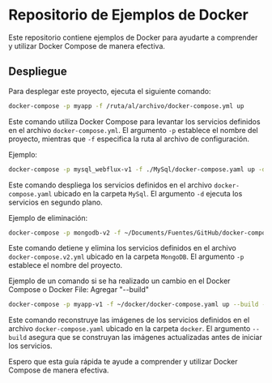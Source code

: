
# Repositorio de Ejemplos de Docker

Este repositorio contiene ejemplos de Docker para ayudarte a comprender y utilizar Docker Compose de manera efectiva.

## Despliegue

Para desplegar este proyecto, ejecuta el siguiente comando:

```bash
docker-compose -p myapp -f /ruta/al/archivo/docker-compose.yml up
```

Este comando utiliza Docker Compose para levantar los servicios definidos en el archivo `docker-compose.yml`. El argumento `-p` establece el nombre del proyecto, mientras que `-f` especifica la ruta al archivo de configuración.

Ejemplo:

```bash
docker-compose -p mysql_webflux-v1 -f ./MySql/docker-compose.yaml up -d
```

Este comando despliega los servicios definidos en el archivo `docker-compose.yaml` ubicado en la carpeta `MySql`. El argumento `-d` ejecuta los servicios en segundo plano.

Ejemplo de eliminación:

```bash
docker-compose -p mongodb-v2 -f ~/Documents/Fuentes/GitHub/docker-compose-example/MongoDB/docker-compose.v2.yml down
```

Este comando detiene y elimina los servicios definidos en el archivo `docker-compose.v2.yml` ubicado en la carpeta `MongoDB`. El argumento `-p` establece el nombre del proyecto.

Ejemplo de un comando si se ha realizado un cambio en el Docker Compose o Docker File: Agregar "--build"

```bash
docker-compose -p myapp-v1 -f ~/docker/docker-compose.yaml up --build -d
```

Este comando reconstruye las imágenes de los servicios definidos en el archivo `docker-compose.yaml` ubicado en la carpeta `docker`. El argumento `--build` asegura que se construyan las imágenes actualizadas antes de iniciar los servicios.

Espero que esta guía rápida te ayude a comprender y utilizar Docker Compose de manera efectiva.